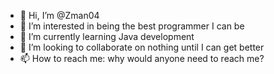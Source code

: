 - 👋 Hi, I’m @Zman04
- 👀 I’m interested in being the best programmer I can be
- 🌱 I’m currently learning Java development
- 💞️ I’m looking to collaborate on nothing until I can get better
- 📫 How to reach me: why would anyone need to reach me?

<!---
Zman04/Zman04 is a ✨ special ✨ repository because its `README.md` (this file) appears on your GitHub profile.
You can click the Preview link to take a look at your changes.
--->
